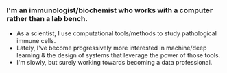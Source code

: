 ### I'm an immunologist/biochemist who works with a computer rather than a lab bench.
- As a scientist, I use computational tools/methods to study pathological immune cells.
- Lately, I've become progressively more interested in machine/deep learning & the design of systems that leverage the power of those tools.
- I'm slowly, but surely working towards becoming a data professional.

<!--
**chrish935/chrish935** is a ✨ _special_ ✨ repository because its `README.md` (this file) appears on your GitHub profile.

Here are some ideas to get you started:

- 🔭 I’m currently working on ...
- 🌱 I’m currently learning ...
- 👯 I’m looking to collaborate on ...
- 🤔 I’m looking for help with ...
- 💬 Ask me about ...
- 📫 How to reach me: ...
- 😄 Pronouns: ...
- ⚡ Fun fact: ...
-->
